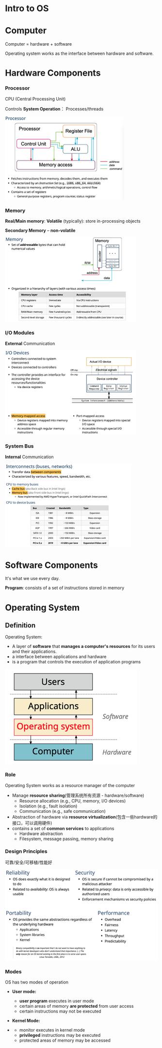 # Intro to OS

# Computer

Computer  = hardware + software

Operating system works as the interface between hardware and software. 

# Hardware Components

### Processor

CPU (Central Processing Unit) 

Controls **System Operation**： Processes/threads

<img src="images/image-20230311234859688.png" alt="image-20230311234859688" style="zoom:50%;" />

### Memory 

**Real/Main memory**: **Volatile** (typically): store in-processing objects

**Secondary Memory** – **non-volatile**

<img src="images/image-20230311235243422.png" alt="image-20230311235243422" style="zoom:50%;" />

### I/O Modules

**External** Communication

<img src="images/image-20230311235513153.png" alt="image-20230311235513153" style="zoom:50%;" />

### System Bus

**Internal** Communication

<img src="images/image-20230311235609761.png" alt="image-20230311235609761" style="zoom:50%;" />

# Software Components

It's what we use every day.

**Program**: consists of a set of instructions stored in memory

# Operating System

## **Definition**

Operating System:  

- A layer of **software** that **manages a computer's resources** for its users and their applications.
- a interface between applications and hardware
-  is a program that controls the execution of application programs

![image-20230311212307772](images/image-20230311212307772.png)

### Role

Operating System works as a resource manager of the computer

- Manage **resource sharing**(管理系统所有资源 - hardware/software)
  - Resource allocation (e.g., CPU, memory, I/O devices)
  - Isolation (e.g., fault isolation) 
  - Communication (e.g., safe communication)
- Abstraction of hardware via **resource virtualization**(包含一些hardware的接口，可以调用硬件)
- contains a set of **common services** to applications 
  - Hardware abstraction 
  - Filesystem, message passing, memory sharing

### Design Principles

可靠/安全/可移植/性能好

<img src="images/image-20230312030704997.png" alt="image-20230312030704997" style="zoom:50%;" />

### Modes

OS has two modes of operation

- **User mode:**

  - **user program** executes in user mode 
  - certain areas of memory **are protected** from user access
  - certain instructions may not be executed

- **Kernel Mode:**

- - monitor executes in kernel mode
  - **privileged** instructions may be executed
  - protected areas of memory may be accessed

